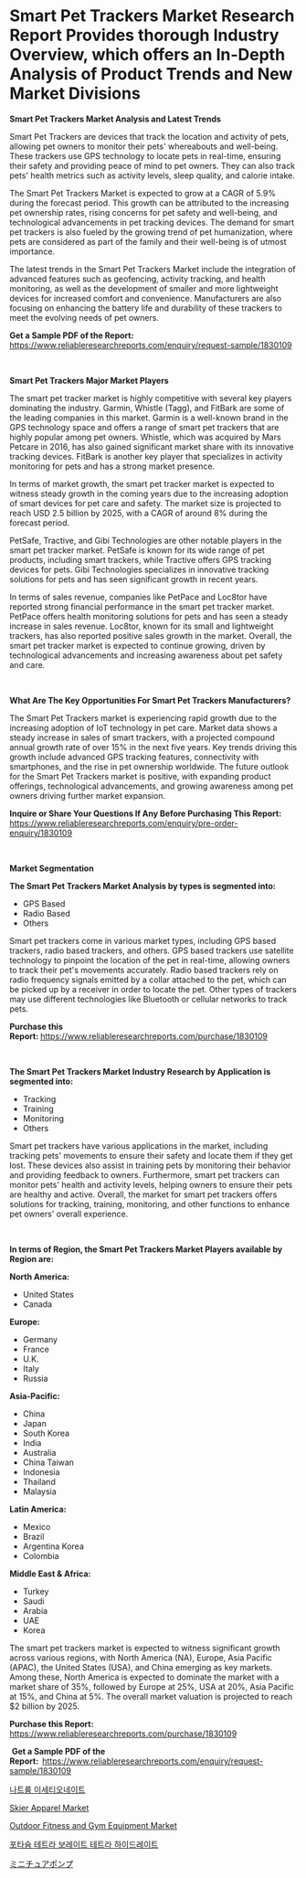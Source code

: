 <p><h1>Smart Pet Trackers Market Research Report Provides thorough Industry Overview, which offers an In-Depth Analysis of Product Trends and New Market Divisions</h1></p><p><strong>Smart Pet Trackers Market Analysis and Latest Trends</strong></p>
<p><p>Smart Pet Trackers are devices that track the location and activity of pets, allowing pet owners to monitor their pets' whereabouts and well-being. These trackers use GPS technology to locate pets in real-time, ensuring their safety and providing peace of mind to pet owners. They can also track pets' health metrics such as activity levels, sleep quality, and calorie intake.</p><p>The Smart Pet Trackers Market is expected to grow at a CAGR of 5.9% during the forecast period. This growth can be attributed to the increasing pet ownership rates, rising concerns for pet safety and well-being, and technological advancements in pet tracking devices. The demand for smart pet trackers is also fueled by the growing trend of pet humanization, where pets are considered as part of the family and their well-being is of utmost importance.</p><p>The latest trends in the Smart Pet Trackers Market include the integration of advanced features such as geofencing, activity tracking, and health monitoring, as well as the development of smaller and more lightweight devices for increased comfort and convenience. Manufacturers are also focusing on enhancing the battery life and durability of these trackers to meet the evolving needs of pet owners.</p></p>
<p><strong>Get a Sample PDF of the Report:&nbsp;</strong> <a href="https://www.reliableresearchreports.com/enquiry/request-sample/1830109">https://www.reliableresearchreports.com/enquiry/request-sample/1830109</a></p>
<p>&nbsp;</p>
<p><strong>Smart Pet Trackers Major Market Players</strong></p>
<p><p>The smart pet tracker market is highly competitive with several key players dominating the industry. Garmin, Whistle (Tagg), and FitBark are some of the leading companies in this market. Garmin is a well-known brand in the GPS technology space and offers a range of smart pet trackers that are highly popular among pet owners. Whistle, which was acquired by Mars Petcare in 2016, has also gained significant market share with its innovative tracking devices. FitBark is another key player that specializes in activity monitoring for pets and has a strong market presence.</p><p>In terms of market growth, the smart pet tracker market is expected to witness steady growth in the coming years due to the increasing adoption of smart devices for pet care and safety. The market size is projected to reach USD 2.5 billion by 2025, with a CAGR of around 8% during the forecast period.</p><p>PetSafe, Tractive, and Gibi Technologies are other notable players in the smart pet tracker market. PetSafe is known for its wide range of pet products, including smart trackers, while Tractive offers GPS tracking devices for pets. Gibi Technologies specializes in innovative tracking solutions for pets and has seen significant growth in recent years.</p><p>In terms of sales revenue, companies like PetPace and Loc8tor have reported strong financial performance in the smart pet tracker market. PetPace offers health monitoring solutions for pets and has seen a steady increase in sales revenue. Loc8tor, known for its small and lightweight trackers, has also reported positive sales growth in the market. Overall, the smart pet tracker market is expected to continue growing, driven by technological advancements and increasing awareness about pet safety and care.</p></p>
<p>&nbsp;</p>
<p><strong>What Are The Key Opportunities For Smart Pet Trackers Manufacturers?</strong></p>
<p><p>The Smart Pet Trackers market is experiencing rapid growth due to the increasing adoption of IoT technology in pet care. Market data shows a steady increase in sales of smart trackers, with a projected compound annual growth rate of over 15% in the next five years. Key trends driving this growth include advanced GPS tracking features, connectivity with smartphones, and the rise in pet ownership worldwide. The future outlook for the Smart Pet Trackers market is positive, with expanding product offerings, technological advancements, and growing awareness among pet owners driving further market expansion.</p></p>
<p><strong>Inquire or Share Your Questions If Any Before Purchasing This Report:</strong> <a href="https://www.reliableresearchreports.com/enquiry/pre-order-enquiry/1830109">https://www.reliableresearchreports.com/enquiry/pre-order-enquiry/1830109</a></p>
<p>&nbsp;</p>
<p><strong>Market Segmentation</strong></p>
<p><strong>The Smart Pet Trackers Market Analysis by types is segmented into:</strong></p>
<p><ul><li>GPS Based</li><li>Radio Based</li><li>Others</li></ul></p>
<p><p>Smart pet trackers come in various market types, including GPS based trackers, radio based trackers, and others. GPS based trackers use satellite technology to pinpoint the location of the pet in real-time, allowing owners to track their pet's movements accurately. Radio based trackers rely on radio frequency signals emitted by a collar attached to the pet, which can be picked up by a receiver in order to locate the pet. Other types of trackers may use different technologies like Bluetooth or cellular networks to track pets.</p></p>
<p><strong>Purchase this Report:&nbsp;</strong><a href="https://www.reliableresearchreports.com/purchase/1830109">https://www.reliableresearchreports.com/purchase/1830109</a></p>
<p>&nbsp;</p>
<p><strong>The Smart Pet Trackers Market Industry Research by Application is segmented into:</strong></p>
<p><ul><li>Tracking</li><li>Training</li><li>Monitoring</li><li>Others</li></ul></p>
<p><p>Smart pet trackers have various applications in the market, including tracking pets' movements to ensure their safety and locate them if they get lost. These devices also assist in training pets by monitoring their behavior and providing feedback to owners. Furthermore, smart pet trackers can monitor pets' health and activity levels, helping owners to ensure their pets are healthy and active. Overall, the market for smart pet trackers offers solutions for tracking, training, monitoring, and other functions to enhance pet owners' overall experience.</p></p>
<p>&nbsp;</p>
<p><strong>In terms of Region, the Smart Pet Trackers Market Players available by Region are:</strong></p>
<p>
    <p> <strong> North America: </strong>
        <ul>
            <li>United States</li>
            <li>Canada</li>
        </ul>
        </p> 
    <p> <strong> Europe: </strong>
        <ul>
            <li>Germany</li>
            <li>France</li>
            <li>U.K.</li>
            <li>Italy</li>
            <li>Russia</li>
        </ul>
        </p> 
    <p> <strong> Asia-Pacific: </strong>
        <ul>
            <li>China</li>
            <li>Japan</li>
            <li>South Korea</li>
            <li>India</li>
            <li>Australia</li>
            <li>China Taiwan</li>
            <li>Indonesia</li>
            <li>Thailand</li>
            <li>Malaysia</li>
        </ul>
        </p> 
    <p> <strong> Latin America: </strong>
        <ul>
            <li>Mexico</li>
            <li>Brazil</li>
            <li>Argentina Korea</li>
            <li>Colombia</li>
        </ul>
        </p> 
    <p> <strong> Middle East & Africa: </strong>
        <ul>
            <li>Turkey</li>
            <li>Saudi</li>
            <li>Arabia</li>
            <li>UAE</li>
            <li>Korea</li>
        </ul>
    </p>
    </p>
<p><p>The smart pet trackers market is expected to witness significant growth across various regions, with North America (NA), Europe, Asia Pacific (APAC), the United States (USA), and China emerging as key markets. Among these, North America is expected to dominate the market with a market share of 35%, followed by Europe at 25%, USA at 20%, Asia Pacific at 15%, and China at 5%. The overall market valuation is projected to reach $2 billion by 2025.</p></p>
<p><strong>Purchase this Report: </strong><a href="https://www.reliableresearchreports.com/purchase/1830109">https://www.reliableresearchreports.com/purchase/1830109</a></p>
<p>&nbsp;<strong>Get a Sample PDF of the Report:&nbsp;&nbsp;</strong><a href="https://www.reliableresearchreports.com/enquiry/request-sample/1830109">https://www.reliableresearchreports.com/enquiry/request-sample/1830109</a></p>
<p><strong></strong></p>
<p><p><a href="https://github.com/vsn7qpua81q/Market-Research-Report-List-1/blob/main/77132336740.md">나트륨 이세티오네이트</a></p><p><a href="https://github.com/Glendatilghmankmgz0rbhwpy/Market-Research-Report-List-1/blob/main/skier-apparel-market.md">Skier Apparel Market</a></p><p><a href="https://github.com/BryceTownsendr/Market-Research-Report-List-4/blob/main/outdoor-fitness-and-gym-equipment-market.md">Outdoor Fitness and Gym Equipment Market</a></p><p><a href="https://github.com/Elenrrera7685/Market-Research-Report-List-1/blob/main/44651436741.md">포타슘 테트라 보레이트 테트라 하이드레이트</a></p><p><a href="https://github.com/EmoryYundt1935/Market-Research-Report-List-1/blob/main/78721457558.md">ミニチュアポンプ</a></p></p>